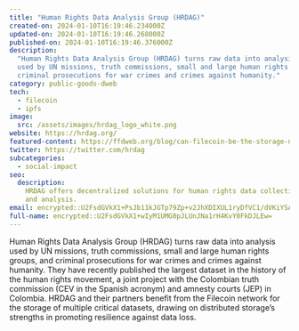 ```yaml
---
title: "Human Rights Data Analysis Group (HRDAG)"
created-on: 2024-01-10T16:19:46.234000Z
updated-on: 2024-01-10T16:19:46.268000Z
published-on: 2024-01-10T16:19:46.376000Z
description:
  "Human Rights Data Analysis Group (HRDAG) turns raw data into analysis
  used by UN missions, truth commissions, small and large human rights groups, and
  criminal prosecutions for war crimes and crimes against humanity."
category: public-goods-dweb
tech:
  - filecoin
  - ipfs
image:
  src: /assets/images/hrdag_logo_white.png
website: https://hrdag.org/
featured-content: https://ffdweb.org/blog/can-filecoin-be-the-storage-network-for-human-rights-data/
twitter: https://twitter.com/hrdag
subcategories:
  - social-impact
seo:
  description:
    HRDAG offers decentralized solutions for human rights data collection
    and analysis.
email: encrypted::U2FsdGVkX1+PsJb11kJGTp79Zp+v2JhXDIXUL1ryDfVC1/dVKiYSAbCOkea93fKj
full-name: encrypted::U2FsdGVkX1+wIyM1UMG0pJLUnJNa1rH4KvY0FkDJLEw=
---
```


Human Rights Data Analysis Group (HRDAG) turns raw data into analysis used by UN missions, truth commissions, small and large human rights groups, and criminal prosecutions for war crimes and crimes against humanity. They have recently published the largest dataset in the history of the human rights movement, a joint project with the Colombian truth commission (CEV in the Spanish acronym) and amnesty courts (JEP) in Colombia. HRDAG and their partners benefit from the Filecoin network for the storage of multiple critical datasets, drawing on distributed storage’s strengths in promoting resilience against data loss.
